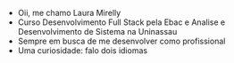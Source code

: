 - Oii, me chamo Laura Mirelly
-  Curso Desenvolvimento Full Stack pela Ebac e Analise e Desenvolvimento de Sistema na Uninassau
- Sempre em busca de me desenvolver como profissional
- Uma curiosidade: falo dois idiomas 


<!---
LauraMilly/LauraMilly is a ✨ special ✨ repository because its `README.md` (this file) appears on your GitHub profile.
You can click the Preview link to take a look at your changes.
--->
